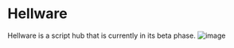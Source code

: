 # Hellware
Hellware is a script hub that is currently in its beta phase.
![image](https://user-images.githubusercontent.com/104317602/176694758-cc5caa54-dd07-4554-8f4d-51b7f8fb3c1b.png)
